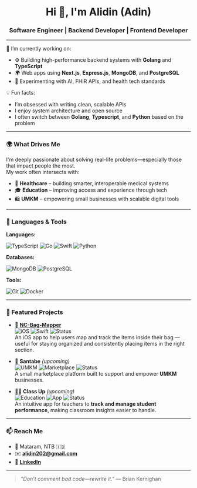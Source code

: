 <h1 align="center">Hi 👋, I'm Alidin (Adin)</h1>
<h3 align="center">Software Engineer | Backend Developer | Frontend Developer </h3>

---

🔭 I’m currently working on:
- ⚙️ Building high-performance backend systems with **Golang** and **TypeScript**
- 🌍 Web apps using **Next.js**, **Express.js**, **MongoDB**, and **PostgreSQL**
- 🧠 Experimenting with AI, FHIR APIs, and health tech standards

💡 Fun facts:
- I’m obsessed with writing clean, scalable APIs
- I enjoy system architecture and open source
- I often switch between **Golang**, **Typescript**, and **Python** based on the problem

---

### 🌍 What Drives Me

I'm deeply passionate about solving real-life problems—especially those that impact people the most.  
My work often intersects with:
- 🏥 **Healthcare** – building smarter, interoperable medical systems
- 🎓 **Education** – improving access and experience through tech
- 🛍️ **UMKM** – empowering small businesses with scalable digital tools

---

### 🚀 Languages & Tools

**Languages:**

![TypeScript](https://img.shields.io/badge/-TypeScript-007ACC?style=flat-square&logo=typescript)
![Go](https://img.shields.io/badge/-Golang-00ADD8?style=flat-square&logo=go)
![Swift](https://img.shields.io/badge/-Swift-FA7343?style=flat-square&logo=swift)
![Python](https://img.shields.io/badge/-Python-3776AB?style=flat-square&logo=python)

**Databases:**

![MongoDB](https://img.shields.io/badge/-MongoDB-4EA94B?style=flat-square&logo=mongodb)
![PostgreSQL](https://img.shields.io/badge/-PostgreSQL-336791?style=flat-square&logo=postgresql)

**Tools:**

![Git](https://img.shields.io/badge/-Git-F05032?style=flat-square&logo=git)
![Docker](https://img.shields.io/badge/-Docker-2496ED?style=flat-square&logo=docker)

---

### 📌 Featured Projects

- 🎒 [**NC-Bag-Mapper**](https://github.com/Adin-bima/NC-Bag-Mapper)  
  ![iOS](https://img.shields.io/badge/platform-iOS-blue?logo=apple&logoColor=white) ![Swift](https://img.shields.io/badge/code-Swift-orange?logo=swift) ![Status](https://img.shields.io/badge/status-complete-brightgreen)  
  An iOS app to help users map and track the items inside their bag — useful for staying organized and consistently placing items in the right section.

- 🛒 **Santabe** *(upcoming)*  
  ![UMKM](https://img.shields.io/badge/domain-UMKM-blueviolet) ![Marketplace](https://img.shields.io/badge/type-Marketplace-orange) ![Status](https://img.shields.io/badge/status-upcoming-yellow)  
  A small marketplace platform built to support and empower **UMKM** businesses.

- 🧑‍🏫 **Class Up** *(upcoming)*  
  ![Education](https://img.shields.io/badge/domain-Education-009688) ![App](https://img.shields.io/badge/type-TeacherApp-blue) ![Status](https://img.shields.io/badge/status-upcoming-yellow)  
  An intuitive app for teachers to **track and manage student performance**, making classroom insights easier to handle.

---

### 📫 Reach Me

- 📍 Mataram, NTB 🇮🇩  
- ✉️ **alidin202@gmail.com**  
- 💼 [**LinkedIn**](https://www.linkedin.com/in/alidin)  

---

> *"Don’t comment bad code—rewrite it."* — Brian Kernighan
